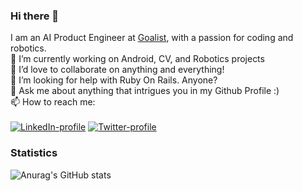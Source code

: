 ### Hi there 👋

I am an AI Product Engineer at [Goalist](https://github.com/goalistdeveloper), with a passion for coding and robotics.
<br>🔭 I’m currently working on Android, CV, and Robotics projects
<br>👯 I’d love to collaborate on anything and everything!
<br>🤔 I’m looking for help with Ruby On Rails. Anyone?
<br>💬 Ask me about anything that intrigues you in my Github Profile :)
<br>📫 How to reach me: <br><br>
[![LinkedIn-profile](https://img.shields.io/badge/LinkedIn-Atharva-blue.svg)](https://www.linkedin.com/in/atharva-hudlikar/)
[![Twitter-profile](https://img.shields.io/badge/Twitter-Atharva-9cf)](https://twitter.com/tall_engineer)

### Statistics
![Anurag's GitHub stats](https://github-readme-stats.vercel.app/api?username=Mastermind0100&show_icons=true&theme=radical)

<!--
**Mastermind0100/Mastermind0100** is a ✨ _special_ ✨ repository because its `README.md` (this file) appears on your GitHub profile.

Here are some ideas to get you started:

- 🔭 I’m currently working on ...
- 🌱 I’m currently learning ...
- 👯 I’m looking to collaborate on ...
- 🤔 I’m looking for help with ...
- 💬 Ask me about ...
- 📫 How to reach me: ...
- 😄 Pronouns: ...
- ⚡ Fun fact: ...
-->
